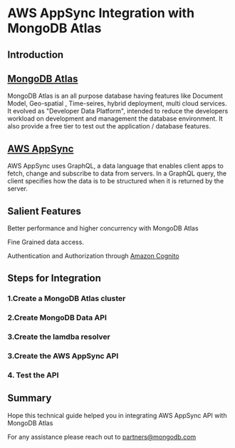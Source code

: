 # AWS AppSync Integration with MongoDB Atlas

## Introduction


## [MongoDB Atlas](https://www.mongodb.com/atlas)

MongoDB Atlas is an all purpose database having features like Document Model, Geo-spatial , Time-seires, hybrid deployment, multi cloud services. It evolved as "Developer Data Platform", intended to reduce the developers workload on development and management the database environment. It also provide a free tier to test out the application / database features.


## [AWS AppSync](https://aws.amazon.com/appsync/)
AWS AppSync uses GraphQL, a data language that enables client apps to fetch, change and subscribe to data from servers. In a GraphQL query, the client specifies how the data is to be structured when it is returned by the server.

## Salient Features

Better performance and higher concurrency with MongoDB Atlas

Fine Grained data access.

Authentication and Authorization through [Amazon Cognito](https://docs.aws.amazon.com/cognito/latest/developerguide/what-is-amazon-cognito.html)



## Steps for Integration

### 1.Create a MongoDB Atlas cluster


### 2.Create MongoDB Data API


### 3.Create the lamdba resolver


### 3.Create the AWS AppSync API


### 4. Test the API

## Summary

Hope this technical guide helped you in integrating AWS AppSync API with MongoDB Atlas

For any assistance please reach out to partners@mongodb.com
